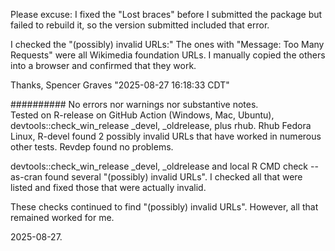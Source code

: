 Please excuse: I fixed the "Lost braces" before I submitted the package but failed to rebuild it, so the version submitted included that error. 

I checked the "(possibly) invalid URLs:" The ones with "Message: Too Many Requests" were all Wikimedia foundation URLs. I manually copied the others into a browser and confirmed that they work. 

Thanks, 
Spencer Graves
 "2025-08-27 16:18:33 CDT"

##########
No errors nor warnings nor substantive notes.  
Tested on R-release on GitHub Action (Windows, Mac, Ubuntu), devtools::check_win_release _devel, _oldrelease, plus rhub. Rhub Fedora Linux, R-devel found 2 possibly invalid URLs that have worked in numerous other tests.  Revdep found no problems.  

devtools::check_win_release _devel, _oldrelease and local R CMD check --as-cran found several "(possibly) invalid URLs". I checked all that were listed and fixed those that were actually invalid. 

These checks continued to find "(possibly) invalid URLs". However, all that remained worked for me. 

2025-08-27. 